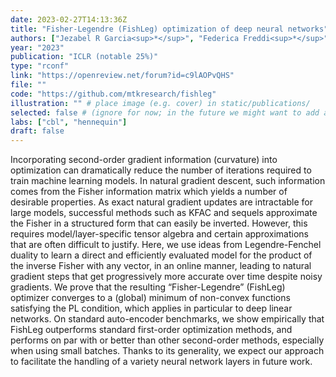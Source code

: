 ```yaml
---
date: 2023-02-27T14:13:36Z
title: "Fisher-Legendre (FishLeg) optimization of deep neural networks"
authors: ["Jezabel R Garcia<sup>*</sup>", "Federica Freddi<sup>*</sup>", "Stathi Fotiadis", "Maolin Li", "Sattar Vakili", "ab2349<sup>*</sup>", "gjeh2<sup>*</sup>"]
year: "2023"
publication: "ICLR (notable 25%)"
type: "rconf"
link: "https://openreview.net/forum?id=c9lAOPvQHS"
file: ""
code: "https://github.com/mtkresearch/fishleg"
illustration: "" # place image (e.g. cover) in static/publications/
selected: false # (ignore for now; in the future we might want to add a "Selected publications" section)
labs: ["cbl", "hennequin"]
draft: false
---
```


<!-- Abstract here please (you can use Markdown) -->

Incorporating second-order gradient information (curvature) into optimization
can dramatically reduce the number of iterations required to train machine
learning models. In natural gradient descent, such information comes from the
Fisher information matrix which yields a number of desirable properties. As
exact natural gradient updates are intractable for large models, successful
methods such as KFAC and sequels approximate the Fisher in a structured form
that can easily be inverted. However, this requires model/layer-specific tensor
algebra and certain approximations that are often difficult to justify. Here,
we use ideas from Legendre-Fenchel duality to learn a direct and efficiently
evaluated model for the product of the inverse Fisher with any vector, in an
online manner, leading to natural gradient steps that get progressively more
accurate over time despite noisy gradients. We prove that the resulting
“Fisher-Legendre” (FishLeg) optimizer converges to a (global) minimum of
non-convex functions satisfying the PL condition, which applies in particular
to deep linear networks. On standard auto-encoder benchmarks, we show
empirically that FishLeg outperforms standard first-order optimization methods,
and performs on par with or better than other second-order methods, especially
when using small batches. Thanks to its generality, we expect our approach to
facilitate the handling of a variety neural network layers in future work.

